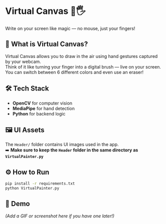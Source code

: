 # Virtual Canvas 🎨🖐️

Write on your screen like magic — no mouse, just your fingers!

## 🧠 What is Virtual Canvas?
Virtual Canvas allows you to draw in the air using hand gestures captured by your webcam.  
Think of it like turning your finger into a digital brush — live on your screen.  
You can switch between 6 different colors and even use an eraser!

## 🛠️ Tech Stack
- **OpenCV** for computer vision
- **MediaPipe** for hand detection
- **Python** for backend logic

## 🖼️ UI Assets
The `Header/` folder contains UI images used in the app.  
➡️ **Make sure to keep the `Header` folder in the same directory as `VirtualPainter.py`**

## ⚙️ How to Run

```bash
pip install -r requirements.txt
python VirtualPainter.py
````

## 📸 Demo

*(Add a GIF or screenshot here if you have one later!)*

```

